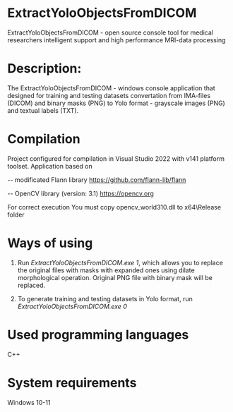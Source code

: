 # ExtractYoloObjectsFromDICOM
ExtractYoloObjectsFromDICOM - open source console tool for medical researchers intelligent support and high performance MRI-data processing

# Description:
The ExtractYoloObjectsFromDICOM - windows console application that designed for training and testing datasets convertation from IMA-files (DICOM) and binary masks (PNG) to Yolo format - grayscale images (PNG) and textual labels (TXT).

# Compilation
Project configured for compilation in Visual Studio 2022 with v141 platform toolset. Application based on 

-- modificated Flann library https://github.com/flann-lib/flann

-- OpenCV library (version: 3.1) https://opencv.org

For correct execution You must copy opencv_world310.dll to x64\Release folder

# Ways of using
1. Run _ExtractYoloObjectsFromDICOM.exe 1_, which allows you to replace the original files with masks with expanded ones using dilate morphological operation. Original PNG file with binary mask will be replaced.

2. To generate training and testing datasets in Yolo format, run _ExtractYoloObjectsFromDICOM.exe 0_

# Used programming languages
C++

# System requirements
Windows 10-11
